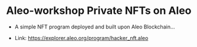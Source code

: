 # Aleo-workshop Private NFTs on Aleo  #

 * A simple NFT program deployed and built upon Aleo Blockchain...


 * Link: https://explorer.aleo.org/program/hacker_nft.aleo